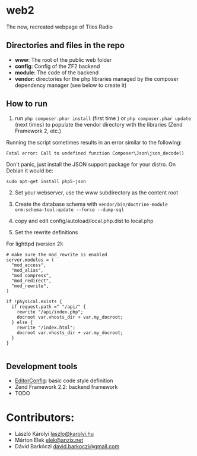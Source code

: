 web2
====

The new, recreated webpage of Tilos Radio

Directories and files in the repo
---------------------------------

* __www__: The root of the public web folder
* __config__: Config of the ZF2 backend
* __module__: The code of the backend
* __vendor__: directories for the php libraries managed by the composer dependency manager (see below to create it)

How to run
----------

1. run ```php composer.phar install``` (first time ) or ```php composer.phar update``` (next times) to populate the vendor directory
 with the libraries (Zend Framework 2, etc.)

 Running the script sometimes results in an error similar to the following:
 ```
 Fatal error: Call to undefined function Composer\Json\json_decode()
 ```
 Don't panic, just install the JSON support package for your distro. On Debian it would be:
 ```
 sudo apt-get install php5-json
 ```

2. Set your webserver, use the www subdirectory as the content root

3. Create the database schema with ```vendor/bin/doctrine-module orm:schema-tool:update --force --dump-sql```

4. copy and edit config/autoload/local.php.dist to local.php

5. Set the rewrite definitions

For lighttpd (version 2):
```
# make sure the mod_rewrite is enabled
server.modules = (
  "mod_access",
  "mod_alias",
  "mod compress",
  "mod_redirect",
  "mod_rewrite",
)

if !physical.exists {
  if request.path =^ "/api/" {
    rewrite "/api/index.php";
    docroot var.vhosts_dir + var.my_docroot;
  } else {
    rewrite "/index.html";
    docroot var.vhosts_dir + var.my_docroot;
  }
}


```

Development tools
-----------------

* [EditorConfig](http://editorconfig.org/): basic code style definition
* Zend Framework 2.2: backend framework
* TODO

Contributors:
=============
- László Károlyi laszlo@karolyi.hu
- Márton Elek elek@anzix.net
- Dávid Barkóczi david.barkoczi@gmail.com
